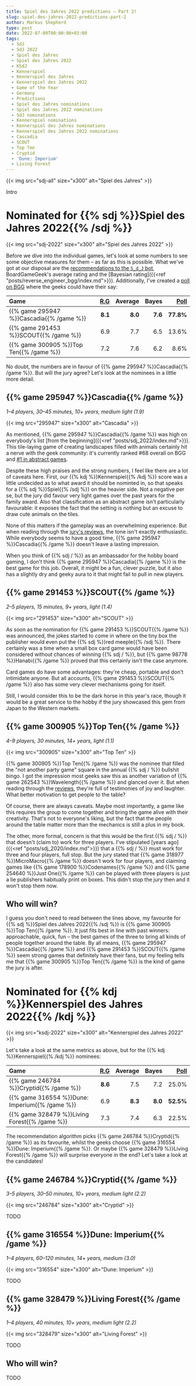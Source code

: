 ```yaml
---
title: Spiel des Jahres 2022 predictions – Part 2!
slug: spiel-des-jahres-2022-predictions-part-2
author: Markus Shepherd
type: post
date: 2022-07-09T00:00:00+03:00
tags:
  - SdJ
  - SdJ 2022
  - Spiel des Jahres
  - Spiel des Jahres 2022
  - KSdJ
  - Kennerspiel
  - Kennerspiel des Jahres
  - Kennerspiel des Jahres 2022
  - Game of the Year
  - Germany
  - Predictions
  - Spiel des Jahres nominations
  - Spiel des Jahres 2022 nominations
  - SdJ nominations
  - Kennerspiel nominations
  - Kennerspiel des Jahres nominations
  - Kennerspiel des Jahres 2022 nominations
  - Cascadia
  - SCOUT
  - Top Ten
  - Cryptid
  - 'Dune: Imperium'
  - Living Forest
---
```


{{< img src="sdj-all" size="x300" alt="Spiel des Jahres" >}}

Intro


# Nominated for {{% sdj %}}Spiel des Jahres 2022{{% /sdj %}}

{{< img src="sdj-2022" size="x300" alt="Spiel des Jahres 2022" >}}

Before we dive into the individual games, let's look at some numbers to see some objective measures for them – as far as this is possible. What we've got at our disposal are the [recommendations to the `S_d_J` bot](https://recommend.games/#/?for=S_d_J&yearMin=2022&yearMax=2021&include=291453,295947,300905,246784,316554,328479&excludeRated=false), BoardGameGeek's average rating and the [Bayesian rating]({{<ref "posts/reverse_engineer_bgg/index.md">}}). Additionally, I've created a [poll on BGG](https://boardgamegeek.com/thread/2897042/poll-spiel-des-jahres-2022-kennerspiel-des-jahres) where the geeks could have their say:

| Game | [R.G](https://recommend.games/#/?for=S_d_J&yearMin=2022&yearMax=2021&include=291453,295947,300905&excludeRated=false) | Average | Bayes | [Poll](https://boardgamegeek.com/thread/2897042/poll-spiel-des-jahres-2022-kennerspiel-des-jahres) |
|:---|---:|---:|---:|---:|
| {{% game 295947 %}}Cascadia{{% /game %}} | **8.1** | **8.0** | **7.6** | **77.8%** |
| {{% game 291453 %}}SCOUT{{% /game %}} | 6.9 | 7.7 | 6.5 | 13.6% |
| {{% game 300905 %}}Top Ten{{% /game %}} | 7.2 | 7.6 | 6.2 | 8.6% |

No doubt, the numbers are in favour of {{% game 295947 %}}Cascadia{{% /game %}}. But will the jury agree? Let's look at the nominees in a little more detail.


## {{% game 295947 %}}Cascadia{{% /game %}}

*1–4 players, 30–45 minutes, 10+ years, medium light (1.9)*

{{< img src="295947" size="x300" alt="Cascadia" >}}

As mentioned, {{% game 295947 %}}Cascadia{{% /game %}} was high on everybody's list [from the beginning]({{<ref "posts/sdj_2022/index.md">}}). This tile-laying game of creating landscapes filled with animals certainly hit a nerve with the geek community: it's currently ranked #68 overall on BGG and [#1 in abstract games](https://boardgamegeek.com/abstracts/browse/boardgame?sort=rank&rankobjecttype=family&rankobjectid=4666).

Despite these high praises and the strong numbers, I feel like there are a lot of caveats here. First, our {{% kdj %}}Kennerspiel{{% /kdj %}} score was a little undecided as to what award it should be nominted in, so that speaks for a {{% sdj %}}Spiel{{% /sdj %}} on the heavier side. Not a negative per se, but the jury did favour very light games over the past years for the family award. Also that classification as an abstract game isn't particularly favourable: it exposes the fact that the setting is nothing but an excuse to draw cute animals on the tiles.

None of this matters if the gameplay was an overwhelming experience. But when reading through the [jury's reviews](https://www.spiel-des-jahres.de/kritikenrundschau-cascadia-wo-fuchs-und-lachs-sich-gute-nacht-sagen/), the tone isn't exactly enthusiastic. While everybody seems to have a good time, {{% game 295947 %}}Cascadia{{% /game %}} doesn't leave a lasting impression.

When you think of {{% sdj / %}} as an ambassador for the hobby board gaming, I don't think {{% game 295947 %}}Cascadia{{% /game %}} is the best game for this job. Overall, it might be a fun, clever puzzle, but it also has a slightly dry and geeky aura to it that might fail to pull in new players.


## {{% game 291453 %}}SCOUT{{% /game %}}

*2–5 players, 15 minutes, 9+ years, light (1.4)*

{{< img src="291453" size="x300" alt="SCOUT" >}}

As soon as the nomination for {{% game 291453 %}}SCOUT{{% /game %}} was announced, the jokes started to come in where on the tiny box the publisher would even put the {{% sdj %}}red meeple{{% /sdj %}}. There certainly was a time when a small box card game would have been considered without chances of winning {{% sdj / %}}, but {{% game 98778 %}}Hanabi{{% /game %}} proved that this certainly isn't the case anymore.

Card games do have some advantages: they're cheap, portable and don't intimidate anyone. But all accounts, {{% game 291453 %}}SCOUT{{% /game %}} also has some very clever mechanisms going for itself.

Still, I would consider this to be the dark horse in this year's race, though it would be a great service to the hobby if the jury showcased this gem from Japan to the Western markets.


## {{% game 300905 %}}Top Ten{{% /game %}}

*4–9 players, 30 minutes, 14+ years, light (1.1)*

{{< img src="300905" size="x300" alt="Top Ten" >}}

{{% game 300905 %}}Top Ten{{% /game %}} was the nominee that filled the "not another party game" square in the annual {{% sdj / %}} bullshit bingo. I got the impression most geeks saw this as another variation of {{% game 262543 %}}Wavelength{{% /game %}} and glanced over it. But when reading through the [reviews](https://www.spiel-des-jahres.de/kritikenrundschau-top-ten/), they're full of testimonies of joy and laughter. What better motivation to get people to the table?

Of course, there are always caveats. Maybe most importantly, a game like this requires the group to come together and bring the game alive with their creativity. That's not to everyone's liking, but the fact that the people around the table matter more than the mechanics is still a plus in my book.

The other, more formal, concern is that this would be the first {{% sdj / %}} that doesn't (claim to) work for three players. I've stipulated [years ago]({{<ref "posts/sdj_2020/index.md">}}) that a {{% sdj / %}} must work for three and four players, full stop. But the jury stated that {{% game 318977 %}}MicroMacro{{% /game %}} doesn't work for four players, and claiming games like {{% game 178900 %}}Codenames{{% /game %}} and {{% game 254640 %}}Just One{{% /game %}} can be played with three players is just a lie publishers habitually print on boxes. This didn't stop the jury then and it won't stop them now.


## Who will win?

I guess you don't need to read between the lines above, my favourite for {{% sdj %}}Spiel des Jahres 2022{{% /sdj %}} is {{% game 300905 %}}Top Ten{{% /game %}}. It just fits best in line with past winners: approachable, quick, fun – the best games of the three to bring all kinds of people together around the table. By all means, {{% game 295947 %}}Cascadia{{% /game %}} and {{% game 291453 %}}SCOUT{{% /game %}} seem strong games that definitely have their fans, but my feeling tells me that {{% game 300905 %}}Top Ten{{% /game %}} is the kind of game the jury is after.


# Nominated for {{% kdj %}}Kennerspiel des Jahres 2022{{% /kdj %}}

{{< img src="ksdj-2022" size="x300" alt="Kennerspiel des Jahres 2022" >}}

Let's take a look at the same metrics as above, but for the {{% kdj %}}Kennerspiel{{% /kdj %}} nominees:

| Game | [R.G](https://recommend.games/#/?for=S_d_J&yearMin=2022&yearMax=2021&include=246784,316554,328479&excludeRated=false) | Average | Bayes | [Poll](https://boardgamegeek.com/thread/2897042/poll-spiel-des-jahres-2022-kennerspiel-des-jahres) |
|:---|---:|---:|---:|---:|
| {{% game 246784 %}}Cryptid{{% /game %}} | **8.6** | 7.5 | 7.2 | 25.0% |
| {{% game 316554 %}}Dune: Imperium{{% /game %}} | 6.9 | **8.3** | **8.0** | **52.5%** |
| {{% game 328479 %}}Living Forest{{% /game %}} | 7.3 | 7.4 | 6.3 | 22.5% |

The recommendation algorithm picks {{% game 246784 %}}Cryptid{{% /game %}} as its favourite, whilst the geeks choose {{% game 316554 %}}Dune: Imperium{{% /game %}}. Or maybe {{% game 328479 %}}Living Forest{{% /game %}} will surprise everyone in the end? Let's take a look at the candidates!


## {{% game 246784 %}}Cryptid{{% /game %}}

*3–5 players, 30–50 minutes, 10+ years, medium light (2.2)*

{{< img src="246784" size="x300" alt="Cryptid" >}}

TODO


## {{% game 316554 %}}Dune: Imperium{{% /game %}}

*1–4 players, 60–120 minutes, 14+ years, medium (3.0)*

{{< img src="316554" size="x300" alt="Dune: Imperium" >}}

TODO


## {{% game 328479 %}}Living Forest{{% /game %}}

*1–4 players, 40 minutes, 10+ years, medium light (2.2)*

{{< img src="328479" size="x300" alt="Living Forest" >}}

TODO


## Who will win?

TODO
